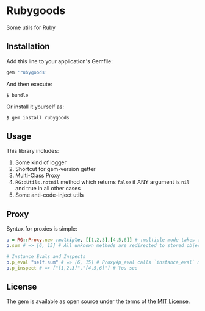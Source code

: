 # Rubygoods

Some utils for Ruby

## Installation

Add this line to your application's Gemfile:

```ruby
gem 'rubygoods'
```

And then execute:

    $ bundle

Or install it yourself as:

    $ gem install rubygoods

## Usage

This library includes:

1. Some kind of logger
2. Shortcut for gem-version getter
3. Multi-Class Proxy
4. `RG::Utils.notnil` method which returns `false` if ANY argument is `nil` and true in all other cases
5. Some anti-code-inject utils

## Proxy

Syntax for proxies is simple:

```ruby
p = RG::Proxy.new :multiple, [[1,2,3],[4,5,6]] # :multiple mode takes array of objects with same class
p.sum # => [6, 15] # All unknown methods are redirected to stored objects

# Instance Evals and Inspects
p.p_eval "self.sum" # => [6, 15] # Proxy#p_eval calls `instance_eval` method for each object
p.p_inspect # => ["[1,2,3]","[4,5,6]"] # You see
```

## License

The gem is available as open source under the terms of the [MIT License](http://opensource.org/licenses/MIT).

